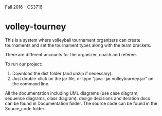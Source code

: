 Fall 2016 - CS3716

# volley-tourney
This is a system where volleyball tournament organizers can create tournaments and set the tournament types along with the team brackets.

There are different accounts for the organizer, coach and referee.

To run our project:
1. Download the dist folder (and unzip if necessary). 
2. Just double-click on the jar file, or type "java -jar volleytourney.jar" on the command line.

All the documentation including UML diagrams (use case diagram, sequence diagrams, class diagram), design decisions and iteration docs can be found in Documentation folder.
The source code can be found in the Source_code folder.
